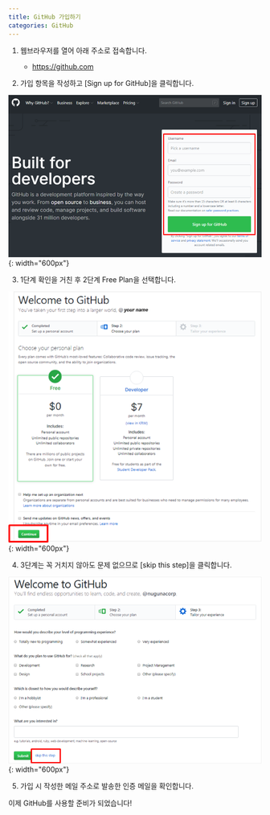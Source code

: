 ```yaml
---
title: GitHub 가입하기
categories: GitHub
---
```


1. 웹브라우저를 열어 아래 주소로 접속합니다.
   - https://github.com

2. 가입 항목을 작성하고 [Sign up for GitHub]을 클릭합니다.

![Join GitHub](../images/join_github_1.png){: width="600px"}

3. 1단계 확인을 거친 후 2단계 Free Plan을 선택합니다.

![Join GitHub](../images/join_github_2.png){: width="600px"}

4. 3단계는 꼭 거치지 않아도 문제 없으므로 [skip this step]을 클릭합니다.

![Join GitHub](../images/join_github_3.png){: width="600px"}

5. 가입 시 작성한 메일 주소로 발송한 인증 메일을 확인합니다.


이제 GitHub를 사용할 준비가 되었습니다!
